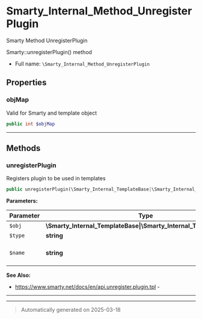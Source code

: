 
# Smarty_Internal_Method_UnregisterPlugin

Smarty Method UnregisterPlugin

Smarty::unregisterPlugin() method

* Full name: `\Smarty_Internal_Method_UnregisterPlugin`



## Properties


### objMap

Valid for Smarty and template object

```php
public int $objMap
```






***

## Methods


### unregisterPlugin

Registers plugin to be used in templates

```php
public unregisterPlugin(\Smarty_Internal_TemplateBase|\Smarty_Internal_Template|\Smarty $obj, string $type, string $name): \Smarty|\Smarty_Internal_Template
```








**Parameters:**

| Parameter | Type | Description |
|-----------|------|-------------|
| `$obj` | **\Smarty_Internal_TemplateBase&#124;\Smarty_Internal_Template&#124;\Smarty** |  |
| `$type` | **string** | plugin type |
| `$name` | **string** | name of template tag |





**See Also:**

* https://www.smarty.net/docs/en/api.unregister.plugin.tpl - 

***


***
> Automatically generated on 2025-03-18
